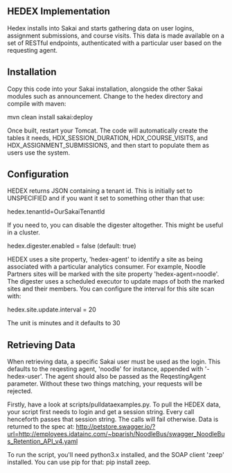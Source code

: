 HEDEX Implementation
--------------------

Hedex installs into Sakai and starts gathering data on user logins, assignment
submissions, and course visits. This data is made available on a set of RESTful
endpoints, authenticated with a particular user based on the requesting agent.

Installation
------------

Copy this code into your Sakai installation, alongside the other Sakai modules
such as announcement. Change to the hedex directory and compile with maven:

mvn clean install sakai:deploy

Once built, restart your Tomcat. The code will automatically create the tables
it needs, HDX\_SESSION\_DURATION, HDX\_COURSE\_VISITS, and
HDX\_ASSIGNMENT\_SUBMISSIONS, and then start to populate them as users use the
system.

Configuration
-------------

HEDEX returns JSON containing a tenant id. This is initially set to UNSPECIFIED
and if you want it set to something other than that use:

hedex.tenantId=OurSakaiTenantId

If you need to, you can disable the digester altogether. This might be useful in
a cluster.

hedex.digester.enabled = false (default: true)

HEDEX uses a site property, 'hedex-agent' to identify a site as being associated
with a particular analytics consumer. For example, Noodle Partners sites will
be marked with the site property 'hedex-agent=noodle'. The digester uses a
scheduled executor to update maps of both the marked sites and their members.
You can configure the interval for this site scan with:

hedex.site.update.interval = 20

The unit is minutes and it defaults to 30

Retrieving Data
---------------

When retrieving data, a specific Sakai user must be used as the login. This
defaults to the reqesting agent, 'noodle' for instance, appended with
'-hedex-user'. The agent should also be passed as the ReqestingAgent parameter.
Without these two things matching, your requests will be rejected.

Firstly, have a look at scripts/pulldataexamples.py. To pull the HEDEX data,
your script first needs to login and get a session string. Every call henceforth
passes that session string. The calls will fail otherwise. Data is returned to the 
spec at: http://petstore.swagger.io/?url=http://employees.idatainc.com/~bparish/NoodleBus/swagger_NoodleBus_Retention_API_v4.yaml

To run the script, you'll need python3.x installed, and the SOAP client 'zeep'
installed. You can use pip for that: pip install zeep.
